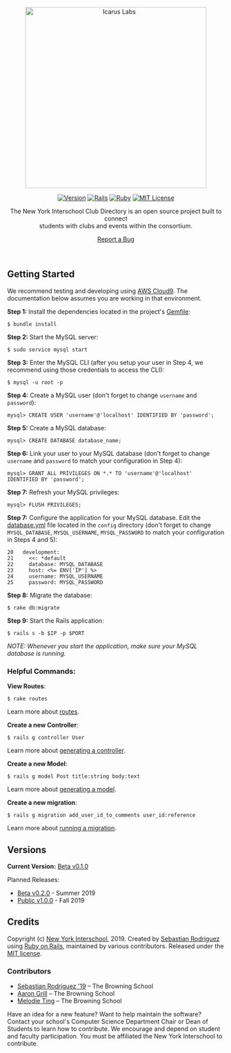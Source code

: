 <div align="center"><a href="http://www.interschool.org/"><img src="http://seb646.com/images/interschool-padding.png" alt="Icarus Labs" width="420px"/></a>

[![Version](https://img.shields.io/badge/Version-v0.1.0-brightgreen.svg "Version")](https://github.com/seb646/interschool-club-directory/releases/tag/v0.1.0) [![Rails](https://img.shields.io/badge/Rails-v5.2.3-orange.svg "Rails Version")](https://weblog.rubyonrails.org/2019/3/28/Rails-5-2-3-has-been-released/) [![Ruby](https://img.shields.io/badge/Ruby-v2.4.0-red.svg "Ruby Version")](https://www.ruby-lang.org/en/news/2016/12/25/ruby-2-4-0-released/) [![MIT License](https://img.shields.io/badge/License-MIT-blue.svg "MIT License")](https://github.com/seb646/interschool-club-directory/blob/master/LICENSE)

The New York Interschool Club Directory is an open source project built to connect <br> students with clubs and events within the consortium.<br>

[Report a Bug](https://github.com/seb646/interschool-club-directory/issues/new)</div><br>

## Getting Started
We recommend testing and developing using [AWS Cloud9](https://aws.amazon.com/cloud9). The documentation below assumes you are working in that environment. 

__Step 1:__ Install the dependencies located in the project's [Gemfile](https://github.com/seb646/interschool-club-directory/blob/master/Gemfile):
```
$ bundle install
```
__Step 2:__ Start the MySQL server:
```
$ sudo service mysql start
```
__Step 3:__ Enter the MySQL CLI (after you setup your user in Step 4, we recommend using those credentials to access the CLI):
```
$ mysql -u root -p
```
__Step 4:__ Create a MySQL user (don't forget to change `username` and `password`):
```
mysql> CREATE USER 'username'@'localhost' IDENTIFIED BY 'password';
```
__Step 5:__ Create a MySQL database:
```
mysql> CREATE DATABASE database_name;
```
__Step 6:__ Link your user to your MySQL database (don't forget to change `username` and `password` to match your configuration in Step 4):
```
mysql> GRANT ALL PRIVILEGES ON *.* TO 'username'@'localhost' IDENTIFIED BY 'password';
```
__Step 7:__ Refresh your MySQL privileges:
```
mysql> FLUSH PRIVILEGES;
```
__Step 7:__ Configure the application for your MySQL database. Edit the [database.yml](https://github.com/seb646/interschool-club-directory/blob/master/config/database.yml) file located in the `config` directory (don't forget to change `MYSQL_DATABASE`, `MYSQL_USERNAME`, `MYSQL_PASSWORD` to match your configuration in Steps 4 and 5):
```
20   development:
21     <<: *default
22     database: MYSQL_DATABASE
23     host: <%= ENV['IP'] %>
24     username: MYSQL_USERNAME
25     password: MYSQL_PASSWORD
```
__Step 8:__ Migrate the database:
```
$ rake db:migrate
```
__Step 9:__ Start the Rails application:
```
$ rails s -b $IP -p $PORT
```
_NOTE: Whenever you start the application, make sure your MySQL database is running._

### Helpful Commands:
__View Routes__:
```
$ rake routes
```
Learn more about [routes](https://guides.rubyonrails.org/v3.2/routing.html).<br>

__Create a new Controller__: 
```
$ rails g controller User
```
Learn more about [generating a controller](https://guides.rubyonrails.org/getting_started.html#generating-a-controller).<br>

__Create a new Model__: 
```
$ rails g model Post title:string body:text
```
Learn more about [generating a model](https://guides.rubyonrails.org/getting_started.html#generating-a-model).<br>

__Create a new migration__: 
```
$ rails g migration add_user_id_to_comments user_id:reference
```
Learn more about [running a migration](https://guides.rubyonrails.org/getting_started.html#running-a-migration).
<br>

## Versions
__Current Version:__ [Beta v0.1.0](https://github.com/seb646/interschool-club-directory/releases/tag/v0.1.0) <br>

Planned Releases: 
* [Beta v0.2.0](https://github.com/seb646/interschool-club-directory/projects/1) - Summer 2019
* [Public v1.0.0](https://github.com/seb646/interschool-club-directory/projects/2) - Fall 2019

## Credits
Copyright (c) [New York Interschool](http://www.interschool.org/), 2019. Created by [Sebastian Rodriguez](https://seb646.com) using [Ruby on Rails](https://rubyonrails.org/), maintained by various contributors. Released under the [MIT license](https://github.com/seb646/interschool-club-directory/blob/master/LICENSE). 

### Contributors
* [Sebastian Rodriguez '19](https://github.com/seb646) – The Browning School
* [Aaron Grill](https://github.com/aarongrill) – The Browning School 
* [Melodie Ting](https://github.com/melodieting) – The Browning School 

Have an idea for a new feature? Want to help maintain the software? Contact your school's Computer Science Department Chair or Dean of Students to learn how to contribute. We encourage and depend on student and faculty participation. You must be affiliated the New York Interschool to contribute.

